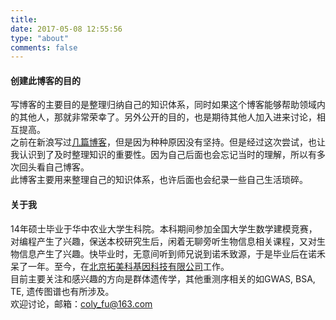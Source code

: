 ```yaml
---
title:
date: 2017-05-08 12:55:56
type: "about"
comments: false
---
```


#### 创建此博客的目的
写博客的主要目的是整理归纳自己的知识体系，同时如果这个博客能够帮助领域内的其他人，那就非常荣幸了。另外公开的目的，也是期待其他人加入进来讨论，相互提高。  
之前在新浪写过[几篇博客](http://blog.sina.com.cn/s/articlelist_5583567597_0_1.html)，但是因为种种原因没有坚持。但是经过这次尝试，也让我认识到了及时整理知识的重要性。因为自己后面也会忘记当时的理解，所以有多次回头看自己博客。  
此博客主要用来整理自己的知识体系，也许后面也会纪录一些自己生活琐碎。

#### 关于我
14年硕士毕业于华中农业大学生科院。本科期间参加全国大学生数学建模竞赛，对编程产生了兴趣，保送本校研究生后，闲着无聊旁听生物信息相关课程，又对生物信息产生了兴趣。快毕业时，无意间听到师兄说到诺禾致源，于是毕业后在诺禾呆了一年。至今，在[北京拓美科基因科技有限公司](http://www.8omics.com)工作。  
目前主要关注和感兴趣的方向是群体遗传学，其他重测序相关的如GWAS, BSA, TE, 遗传图谱也有所涉及。  
欢迎讨论，邮箱：coly_fu@163.com